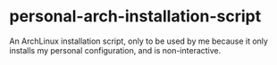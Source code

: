 # personal-arch-installation-script
An ArchLinux installation script, only to be used by me because it only installs my personal configuration, and is non-interactive.
